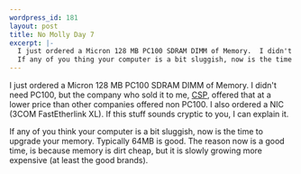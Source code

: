 ```yaml
--- 
wordpress_id: 181
layout: post
title: No Molly Day 7
excerpt: |-
  I just ordered a Micron 128 MB PC100 SDRAM DIMM of Memory.  I didn't need PC100, but the company who sold it to me, <a href="http://www.concentric.net/~Csplus/">CSP</a>, offered that at a lower price than other companies offered non PC100.  I also ordered a NIC (3COM FastEtherlink XL).  If this stuff sounds cryptic to you, I can explain it.<p>
  If any of you thing your computer is a bit sluggish, now is the time to upgrade your memory.  Typically 64MB is good.  The reason now is a good time, is because memory is dirt cheap, but it is slowly growing more expensive (at least the good brands).
---
```

I just ordered a Micron 128 MB PC100 SDRAM DIMM of Memory.  I didn't need PC100, but the company who sold it to me, <a href="http://www.concentric.net/~Csplus/">CSP</a>, offered that at a lower price than other companies offered non PC100.  I also ordered a NIC (3COM FastEtherlink XL).  If this stuff sounds cryptic to you, I can explain it.<p>
If any of you think your computer is a bit sluggish, now is the time to upgrade your memory.  Typically 64MB is good.  The reason now is a good time, is because memory is dirt cheap, but it is slowly growing more expensive (at least the good brands).
